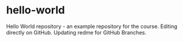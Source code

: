 # hello-world
Hello World repository - an example repository for the course.
Editing directly on GitHub.
Updating redme for GitHub Branches.
